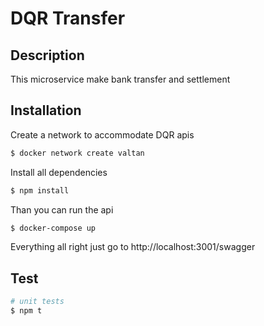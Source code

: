# DQR Transfer
## Description

This microservice make bank transfer and settlement

## Installation

Create a network to accommodate DQR apis

```bash
$ docker network create valtan
```

Install all dependencies

```bash
$ npm install
```

Than you can run the api

```bash
$ docker-compose up
```

Everything all right just go to http://localhost:3001/swagger

## Test

```bash
# unit tests
$ npm t
```
